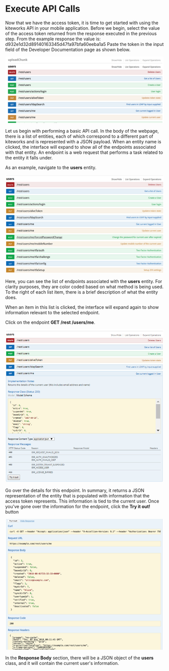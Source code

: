 # Execute API Calls

Now that we have the access token, it is time to get started with using the kiteworks API in your mobile application. Before we begin, select the value of the access token returned from the response executed in the previous step. From the example response the value is: d932e1d32d89140163345d47fa97bfa60eeba1a5 Paste the token in the input field of the Developer Documentation page as shown below.

![](../images/users.png)

Let us begin with performing a basic API call. In the body of the webpage, there is a list of entities, each of which correspond to a different part of kiteworks and is represented with a JSON payload. When an entity name is clicked, the interface will expand to show all of the endpoints associated with that entity. An endpoint is a web request that performs a task related to the entity it falls under.
 
As an example, navigate to the **users** entity.

![](../images/usersentity.jpg)

Here, you can see the list of endpoints associated with the **users** entity. For clarity purposes, they are color coded based on what method is being used. To the right of each list item, there is a brief description of what the entity does.

When an item in this list is clicked, the interface will expand again to show information relevant to the selected endpoint.

Click on the endpoint **GET /rest /users/me**.

![](../images/clickendpoint.jpg)

Go over the details for this endpoint. In summary, it returns a JSON representation of the entity that is populated with information that the access token represents. This information is tied to the current user. Once you've gone over the information for the endpoint, click the **Try it out!** button

![](../images/tryitout.png)

In the **Response Body** section, there will be a JSON object of the **users** class, and it will contain the current user's information.
